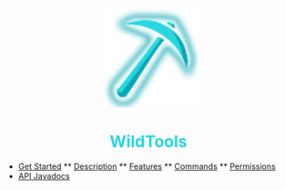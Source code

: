 <center>
  <a style="color: black; text-decoration: none;" href="/#/wildtools/">
    <img src="./images/wildtools-icon.png" width=35%>
    <h1 style="color: #26d7e2;">WildTools</h1>
  </a>
</center>

* [Get Started](wildtools/)
** [Description](wildtools/?id=description)
** [Features](wildtools/?id=features)
** [Commands](wildtools/?id=commands)
** [Permissions](wildtools/?id=permissions)
* [API Javadocs](https://bg-software.com/api-docs/wildtools/)